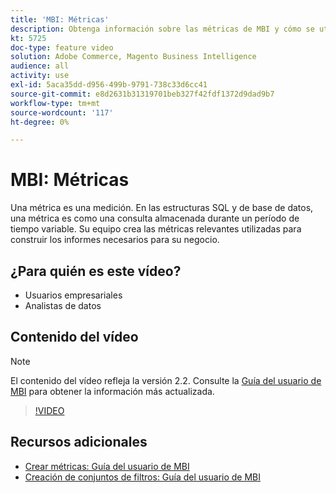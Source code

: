 ```yaml
---
title: 'MBI: Métricas'
description: Obtenga información sobre las métricas de MBI y cómo se utilizan para construir informes.
kt: 5725
doc-type: feature video
solution: Adobe Commerce, Magento Business Intelligence
audience: all
activity: use
exl-id: 5aca35dd-d956-499b-9791-738c33d6cc41
source-git-commit: e8d2631b31319701beb327f42fdf1372d9dad9b7
workflow-type: tm+mt
source-wordcount: '117'
ht-degree: 0%

---
```


# MBI: Métricas

Una métrica es una medición. En las estructuras SQL y de base de datos, una métrica es como una consulta almacenada durante un período de tiempo variable. Su equipo crea las métricas relevantes utilizadas para construir los informes necesarios para su negocio.

## ¿Para quién es este vídeo?

- Usuarios empresariales
- Analistas de datos

## Contenido del vídeo

>[!NOTE]
>
>El contenido del vídeo refleja la versión 2.2. Consulte la [Guía del usuario de MBI](https://experienceleague.adobe.com/docs/commerce-business-intelligence/mbi/guide-overview.html) para obtener la información más actualizada.

>[!VIDEO](https://video.tv.adobe.com/v/35980?quality=12&learn=on)

## Recursos adicionales

- [Crear métricas: Guía del usuario de MBI](https://experienceleague.adobe.com/docs/commerce-business-intelligence/mbi/build/reports/ess-manage-data-metrics.html)
- [Creación de conjuntos de filtros: Guía del usuario de MBI](https://experienceleague.adobe.com/docs/commerce-business-intelligence/mbi/build/reports/ess-manage-data-filters.html)
